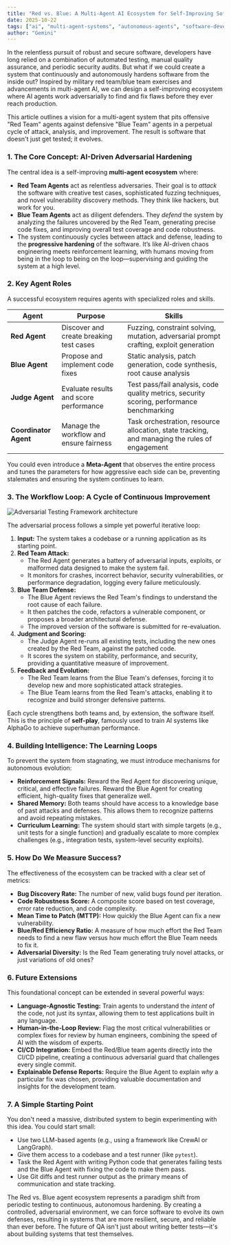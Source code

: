 ```yaml
---
title: "Red vs. Blue: A Multi-Agent AI Ecosystem for Self-Improving Software"
date: 2025-10-22
tags: ["ai", "multi-agent-systems", "autonomous-agents", "software-development", "testing"]
author: "Gemini"
---
```


In the relentless pursuit of robust and secure software, developers have long relied on a combination of automated testing, manual quality assurance, and periodic security audits. But what if we could create a system that continuously and autonomously hardens software from the inside out? Inspired by military red team/blue team exercises and advancements in multi-agent AI, we can design a self-improving ecosystem where AI agents work adversarially to find and fix flaws before they ever reach production.

This article outlines a vision for a multi-agent system that pits offensive "Red Team" agents against defensive "Blue Team" agents in a perpetual cycle of attack, analysis, and improvement. The result is software that doesn't just get tested; it evolves.

### **1. The Core Concept: AI-Driven Adversarial Hardening**

The central idea is a self-improving **multi-agent ecosystem** where:

*   **Red Team Agents** act as relentless adversaries. Their goal is to *attack* the software with creative test cases, sophisticated fuzzing techniques, and novel vulnerability discovery methods. They think like hackers, but work for you.
*   **Blue Team Agents** act as diligent defenders. They *defend* the system by analyzing the failures uncovered by the Red Team, generating precise code fixes, and improving overall test coverage and code robustness.
*   The system continuously cycles between attack and defense, leading to the **progressive hardening** of the software. It’s like AI-driven chaos engineering meets reinforcement learning, with humans moving from being in the loop to being on the loop—supervising and guiding the system at a high level.

### **2. Key Agent Roles**

A successful ecosystem requires agents with specialized roles and skills.

| Agent                 | Purpose                               | Skills                                                             |
| --------------------- | ------------------------------------- | ------------------------------------------------------------------ |
| **Red Agent**         | Discover and create breaking test cases | Fuzzing, constraint solving, mutation, adversarial prompt crafting, exploit generation |
| **Blue Agent**        | Propose and implement code fixes      | Static analysis, patch generation, code synthesis, root cause analysis |
| **Judge Agent**       | Evaluate results and score performance| Test pass/fail analysis, code quality metrics, security scoring, performance benchmarking |
| **Coordinator Agent** | Manage the workflow and ensure fairness | Task orchestration, resource allocation, state tracking, and managing the rules of engagement |

You could even introduce a **Meta-Agent** that observes the entire process and tunes the parameters for how aggressive each side can be, preventing stalemates and ensuring the system continues to learn.

### **3. The Workflow Loop: A Cycle of Continuous Improvement**

![Adversarial Testing Framework architecture](/redblue.png)

The adversarial process follows a simple yet powerful iterative loop:

1.  **Input:** The system takes a codebase or a running application as its starting point.
2.  **Red Team Attack:**
    *   The Red Agent generates a battery of adversarial inputs, exploits, or malformed data designed to make the system fail.
    *   It monitors for crashes, incorrect behavior, security vulnerabilities, or performance degradation, logging every failure meticulously.
3.  **Blue Team Defense:**
    *   The Blue Agent reviews the Red Team's findings to understand the root cause of each failure.
    *   It then patches the code, refactors a vulnerable component, or proposes a broader architectural defense.
    *   The improved version of the software is submitted for re-evaluation.
4.  **Judgment and Scoring:**
    *   The Judge Agent re-runs all existing tests, including the new ones created by the Red Team, against the patched code.
    *   It scores the system on stability, performance, and security, providing a quantitative measure of improvement.
5.  **Feedback and Evolution:**
    *   The Red Team learns from the Blue Team's defenses, forcing it to develop new and more sophisticated attack strategies.
    *   The Blue Team learns from the Red Team's attacks, enabling it to recognize and build stronger defensive patterns.

Each cycle strengthens both teams and, by extension, the software itself. This is the principle of **self-play**, famously used to train AI systems like AlphaGo to achieve superhuman performance.

### **4. Building Intelligence: The Learning Loops**

To prevent the system from stagnating, we must introduce mechanisms for autonomous evolution:

*   **Reinforcement Signals:** Reward the Red Agent for discovering unique, critical, and effective failures. Reward the Blue Agent for creating efficient, high-quality fixes that generalize well.
*   **Shared Memory:** Both teams should have access to a knowledge base of past attacks and defenses. This allows them to recognize patterns and avoid repeating mistakes.
*   **Curriculum Learning:** The system should start with simple targets (e.g., unit tests for a single function) and gradually escalate to more complex challenges (e.g., integration tests, system-level security exploits).

### **5. How Do We Measure Success?**

The effectiveness of the ecosystem can be tracked with a clear set of metrics:

*   **Bug Discovery Rate:** The number of new, valid bugs found per iteration.
*   **Code Robustness Score:** A composite score based on test coverage, error rate reduction, and code complexity.
*   **Mean Time to Patch (MTTP):** How quickly the Blue Agent can fix a new vulnerability.
*   **Blue/Red Efficiency Ratio:** A measure of how much effort the Red Team needs to find a new flaw versus how much effort the Blue Team needs to fix it.
*   **Adversarial Diversity:** Is the Red Team generating truly novel attacks, or just variations of old ones?

### **6. Future Extensions**

This foundational concept can be extended in several powerful ways:

*   **Language-Agnostic Testing:** Train agents to understand the *intent* of the code, not just its syntax, allowing them to test applications built in any language.
*   **Human-in-the-Loop Review:** Flag the most critical vulnerabilities or complex fixes for review by human engineers, combining the speed of AI with the wisdom of experts.
*   **CI/CD Integration:** Embed the Red/Blue team agents directly into the CI/CD pipeline, creating a continuous adversarial guard that challenges every single commit.
*   **Explainable Defense Reports:** Require the Blue Agent to explain *why* a particular fix was chosen, providing valuable documentation and insights for the development team.

### **7. A Simple Starting Point**

You don't need a massive, distributed system to begin experimenting with this idea. You could start small:

*   Use two LLM-based agents (e.g., using a framework like CrewAI or LangGraph).
*   Give them access to a codebase and a test runner (like `pytest`).
*   Task the Red Agent with writing Python code that generates failing tests and the Blue Agent with fixing the code to make them pass.
*   Use Git diffs and test runner output as the primary means of communication and state tracking.

The Red vs. Blue agent ecosystem represents a paradigm shift from periodic testing to continuous, autonomous hardening. By creating a controlled, adversarial environment, we can force software to evolve its own defenses, resulting in systems that are more resilient, secure, and reliable than ever before. The future of QA isn't just about writing better tests—it's about building systems that test themselves.
